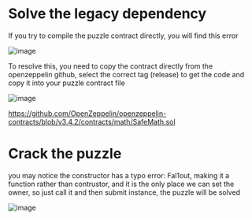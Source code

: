 # Solve the legacy dependency

If you try to compile the puzzle contract directly, you will find this error 

![image](https://github.com/Vincent71399/ethernaut_solution/assets/10882410/5405b1e8-7767-47c6-9494-e817c7e60542)

To resolve this, you need to copy the contract directly from the openzeppelin github, select the correct tag (release) to get the code and copy it into your puzzle contract file

![image](https://github.com/Vincent71399/ethernaut_solution/assets/10882410/a71be2c5-2ec8-495f-84c5-859959c567b4)

https://github.com/OpenZeppelin/openzeppelin-contracts/blob/v3.4.2/contracts/math/SafeMath.sol

# Crack the puzzle

you may notice the constructor has a typo error: Fal1out, making it a function rather than contrustor, and it is the only place we can set the owner, so just call it and then submit instance, the puzzle will be solved

![image](https://github.com/Vincent71399/ethernaut_solution/assets/10882410/f4c00038-7856-4f87-af1a-c2a9109b2ab5)
